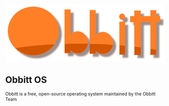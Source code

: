 <img src='Logo.png'>
<h1>Obbitt OS</h1>
<p>
  Obbitt is a free, open-source operating system maintained by the Obbitt Team <br>
</p>
